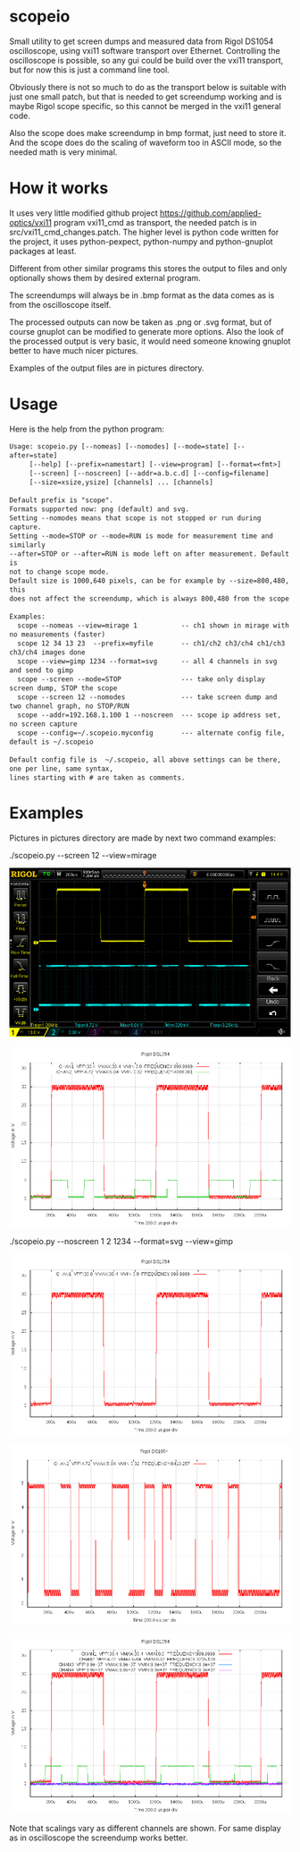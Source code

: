 # scopeio
Small utility to get screen dumps and measured data from Rigol DS1054 oscilloscope, using vxi11 software transport over Ethernet. Controlling the oscilloscope is possible, so any gui could be build over the vxi11 transport, but for now this is just a command line tool.

Obviously there is not so much to do as the transport below is suitable with just one small patch, but that is needed to get screendump working and is maybe Rigol scope specific, so this cannot be merged in the vxi11 general code.

Also the scope does make screendump in bmp format, just need to store it. And the scope does do the scaling of waveform too in ASCII mode, so the needed math is very minimal.


# How it works

It uses very little modified github project https://github.com/applied-optics/vxi11 program vxi11_cmd as transport, the needed patch is in src/vxi11_cmd_changes.patch. The higher level is python code written for the project, it uses python-pexpect, python-numpy and python-gnuplot packages at least.

Different from other similar programs this stores the output to files and only  optionally shows them by desired external program.

The screendumps will always be in .bmp format as the data comes as is from the oscilloscope itself.

The processed outputs can now be taken as .png or .svg format, but of course gnuplot can be modified to generate more options. Also the look of the processed output is very basic, it would need someone knowing gnuplot better to have much nicer pictures.

Examples of the output files are in pictures directory.

# Usage

Here is the help from the python program:

```
Usage: scopeio.py [--nomeas] [--nomodes] [--mode=state] [--after=state]
     [--help] [--prefix=namestart] [--view=program] [--format=<fmt>] 
     [--screen] [--noscreen] [--addr=a.b.c.d] [--config=filename]
     [--size=xsize,ysize] [channels] ... [channels]

Default prefix is "scope".
Formats supported now: png (default) and svg.
Setting --nomodes means that scope is not stopped or run during capture.
Setting --mode=STOP or --mode=RUN is mode for measurement time and similarly
--after=STOP or --after=RUN is mode left on after measurement. Default is
not to change scope mode.
Default size is 1000,640 pixels, can be for example by --size=800,480, this
does not affect the screendump, which is always 800,480 from the scope

Examples:
  scope --nomeas --view=mirage 1           -- ch1 shown in mirage with no measurements (faster)
  scope 12 34 13 23  --prefix=myfile       -- ch1/ch2 ch3/ch4 ch1/ch3 ch3/ch4 images done
  scope --view=gimp 1234 --format=svg      -- all 4 channels in svg and send to gimp
  scope --screen --mode=STOP               --- take only display screen dump, STOP the scope
  scope --screen 12 --nomodes              --- take screen dump and two channel graph, no STOP/RUN
  scope --addr=192.168.1.100 1 --noscreen  --- scope ip address set, no screen capture
  scope --config=~/.scopeio.myconfig       --- alternate config file, default is ~/.scopeio

Default config file is  ~/.scopeio, all above settings can be there, one per line, same syntax,
lines starting with # are taken as comments.

```

# Examples

Pictures in pictures directory are made by next two command examples:

./scopeio.py --screen 12 --view=mirage

![Screendump converted ro png for viewing here](pictures/scope-screendump-11.06.2015-07.17.54.png)

![Measurement of two channels](pictures/scope-12-11.06.2015-07.18.27.png)

./scopeio.py --noscreen 1 2 1234 --format=svg --view=gimp

![Measurement of one channel](pictures/scope-1-11.06.2015-07.20.01.png)

![Measurement of one channel](pictures/scope-2-11.06.2015-07.20.21.png)

![Measurement of four channels](pictures/scope-1234-11.06.2015-07.21.21.png)

Note that scalings vary as different channels are shown. 
For same display as in oscilloscope the screendump works better.
